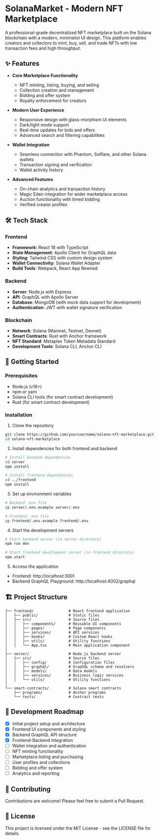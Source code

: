 # SolanaMarket - Modern NFT Marketplace
A professional-grade decentralized NFT marketplace built on the Solana blockchain with a modern, minimalist UI design. This platform enables creators and collectors to mint, buy, sell, and trade NFTs with low transaction fees and high throughput.


## ✨ Features

- **Core Marketplace Functionality**
  - NFT minting, listing, buying, and selling
  - Collection creation and management
  - Bidding and offer system
  - Royalty enforcement for creators

- **Modern User Experience**
  - Responsive design with glass-morphism UI elements
  - Dark/light mode support
  - Real-time updates for bids and offers
  - Advanced search and filtering capabilities

- **Wallet Integration**
  - Seamless connection with Phantom, Solflare, and other Solana wallets
  - Transaction signing and verification
  - Wallet activity history

- **Advanced Features**
  - On-chain analytics and transaction history
  - Magic Eden integration for wider marketplace access
  - Auction functionality with timed bidding
  - Verified creator profiles

## 🛠️ Tech Stack

### Frontend
- **Framework**: React 18 with TypeScript
- **State Management**: Apollo Client for GraphQL data
- **Styling**: Tailwind CSS with custom design system
- **Wallet Connectivity**: Solana Wallet Adapter
- **Build Tools**: Webpack, React App Rewired

### Backend
- **Server**: Node.js with Express
- **API**: GraphQL with Apollo Server
- **Database**: MongoDB (with mock data support for development)
- **Authentication**: JWT with wallet signature verification

### Blockchain
- **Network**: Solana (Mainnet, Testnet, Devnet)
- **Smart Contracts**: Rust with Anchor framework
- **NFT Standard**: Metaplex Token Metadata Standard
- **Development Tools**: Solana CLI, Anchor CLI

## 🚀 Getting Started

### Prerequisites
- Node.js (v16+)
- npm or yarn
- Solana CLI tools (for smart contract development)
- Rust (for smart contract development)

### Installation

1. Clone the repository
```bash
git clone https://github.com/yourusername/solana-nft-marketplace.git
cd solana-nft-marketplace
```

2. Install dependencies for both frontend and backend
```bash
# Install backend dependencies
cd server
npm install

# Install frontend dependencies
cd ../frontend
npm install
```

3. Set up environment variables
```bash
# Backend .env file
cp server/.env.example server/.env

# Frontend .env file
cp frontend/.env.example frontend/.env
```

4. Start the development servers
```bash
# Start backend server (in server directory)
npm run dev

# Start frontend development server (in frontend directory)
npm start
```

5. Access the application
- Frontend: http://localhost:3001
- Backend GraphQL Playground: http://localhost:4002/graphql

## 🏗️ Project Structure

```
├── frontend/                # React frontend application
│   ├── public/              # Static files
│   ├── src/                 # Source files
│   │   ├── components/      # Reusable UI components
│   │   ├── pages/           # Page components
│   │   ├── services/        # API services
│   │   ├── hooks/           # Custom React hooks
│   │   ├── utils/           # Utility functions
│   │   └── App.tsx          # Main application component
│
├── server/                  # Node.js backend server
│   ├── src/                 # Source files
│   │   ├── config/          # Configuration files
│   │   ├── graphql/         # GraphQL schema and resolvers
│   │   ├── models/          # Data models
│   │   ├── services/        # Business logic services
│   │   └── utils/           # Utility functions
│
└── smart-contracts/         # Solana smart contracts
    ├── programs/            # Anchor programs
    └── tests/               # Contract tests
```

## 📝 Development Roadmap

- [x] Initial project setup and architecture
- [x] Frontend UI components and styling
- [x] Backend GraphQL API structure
- [x] Frontend-Backend integration
- [ ] Wallet integration and authentication
- [ ] NFT minting functionality
- [ ] Marketplace listing and purchasing
- [ ] User profiles and collections
- [ ] Bidding and offer system
- [ ] Analytics and reporting

## 🤝 Contributing

Contributions are welcome! Please feel free to submit a Pull Request.

## 📄 License

This project is licensed under the MIT License - see the LICENSE file for details.

